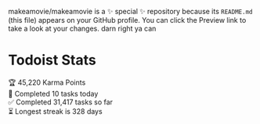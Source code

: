 makeamovie/makeamovie is a ✨ special ✨ repository because its `README.md` (this file) appears on your GitHub profile.
You can click the Preview link to take a look at your changes. darn right ya can

# Todoist Stats

<!-- TODO-IST:START -->
🏆  45,220 Karma Points           
🌸  Completed 10 tasks today           
✅  Completed 31,417 tasks so far           
⏳  Longest streak is 328 days
<!-- TODO-IST:END -->